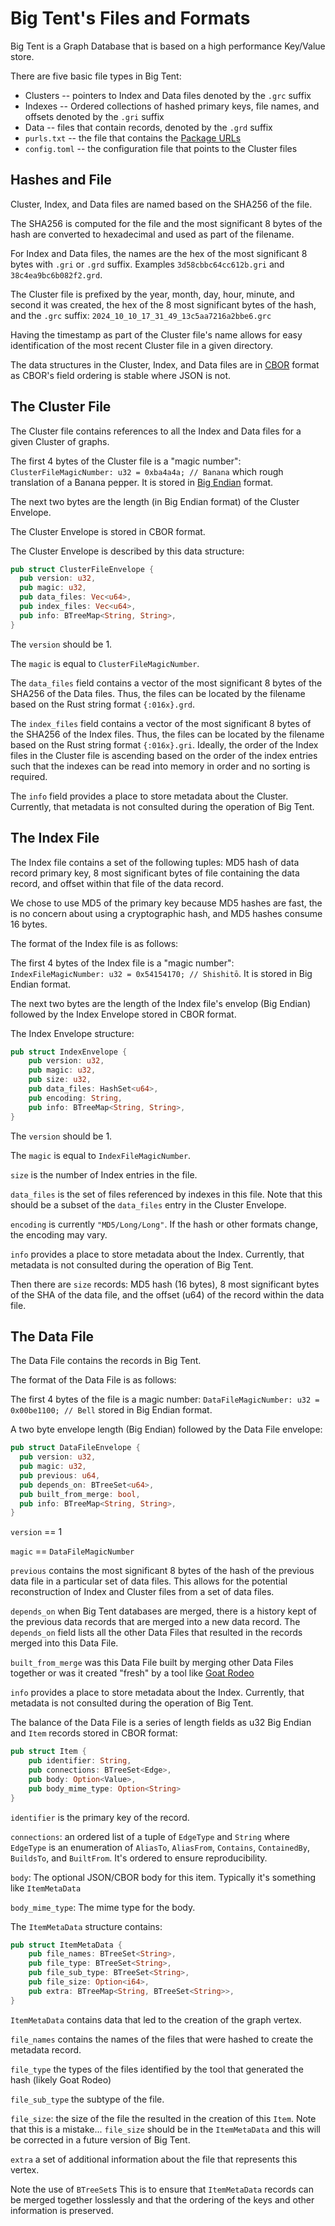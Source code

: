 # Big Tent's Files and Formats

Big Tent is a Graph Database that is based on a high performance Key/Value store.

There are five basic file types in Big Tent:

* Clusters -- pointers to Index and Data files denoted by the `.grc` suffix
* Indexes -- Ordered collections of hashed primary keys, file names, and offsets denoted by the `.gri` suffix
* Data -- files that contain records, denoted by the `.grd` suffix
* `purls.txt` -- the file that contains the [Package URLs](https://github.com/package-url/purl-spec)
* `config.toml` -- the configuration file that points to the Cluster files

## Hashes and File

Cluster, Index, and Data files are named based on the SHA256 of the file.

The SHA256 is computed for the file and the most significant 8 bytes of the hash
are converted to hexadecimal and used as part of the filename.

For Index and Data files, the names are the hex of the most significant
8 bytes with `.gri` or `.grd` suffix. Examples `3d58cbbc64cc612b.gri` and
`38c4ea9bc6b082f2.grd`.

The Cluster file is prefixed by the year, month, day, hour, minute, and
second it was created, the hex of the 8 most significant bytes of the hash,
and the `.grc` suffix: `2024_10_10_17_31_49_13c5aa7216a2bbe6.grc`

Having the timestamp as part of the Cluster file's name allows for
easy identification of the most recent Cluster file in a given directory.

The data structures in the Cluster, Index, and Data files are in
[CBOR](https://cbor.io/) format as CBOR's field ordering is stable
where JSON is not.

## The Cluster File

The Cluster file contains references to all the Index and Data
files for a given Cluster of graphs.

The first 4 bytes of the Cluster file is a "magic number": `ClusterFileMagicNumber: u32 = 0xba4a4a; // Banana`
which rough translation of a Banana pepper. It is stored in [Big Endian](https://en.wikipedia.org/wiki/Endianness) format.

The next two bytes are the length (in Big Endian format) of the Cluster Envelope.

The Cluster Envelope is stored in CBOR format.

The Cluster Envelope is described by this data structure:

```rust
pub struct ClusterFileEnvelope {
  pub version: u32,
  pub magic: u32,
  pub data_files: Vec<u64>,
  pub index_files: Vec<u64>,
  pub info: BTreeMap<String, String>,
}
```

The `version` should be 1.

The `magic` is equal to `ClusterFileMagicNumber`.

The `data_files` field contains a vector of the most significant 8 bytes of the SHA256 of the Data files. Thus,
the files can be located by the filename based on the Rust string format `{:016x}.grd`.

The `index_files` field contains a vector of the most significant 8 bytes of the SHA256 of the Index files. Thus,
the files can be located by the filename based on the Rust string format `{:016x}.gri`. Ideally, the order of the Index
files in the Cluster file is ascending based on the order of the index entries such that the indexes can be
read into memory in order and no sorting is required.

The `info` field provides a place to store metadata about the Cluster. Currently, that metadata is not consulted
during the operation of Big Tent.

## The Index File

The Index file contains a set of the following tuples: MD5 hash of data record primary key, 8 most significant bytes
of file containing the data record, and offset within that file of the data record.

We chose to use MD5 of the primary key because MD5 hashes are fast, the is no concern about using a cryptographic
hash, and MD5 hashes consume 16 bytes.

The format of the Index file is as follows:

The first 4 bytes of the Index file is a "magic number": `IndexFileMagicNumber: u32 = 0x54154170; // Shishitō`. It is
stored in Big Endian format.

The next two bytes are the length of the Index file's envelop (Big Endian) followed by the Index Envelope
stored in CBOR format.

The Index Envelope structure:

```rust
pub struct IndexEnvelope {
    pub version: u32,
    pub magic: u32,
    pub size: u32,
    pub data_files: HashSet<u64>,
    pub encoding: String,
    pub info: BTreeMap<String, String>,
}
```

The `version` should be 1.

The `magic` is equal to `IndexFileMagicNumber`.

`size` is the number of Index entries in the file.

`data_files` is the set of files referenced by indexes in this file. Note that this should
be a subset of the `data_files` entry in the Cluster Envelope.

`encoding` is currently `"MD5/Long/Long"`. If the hash or other formats change, the encoding may vary.

`info` provides a place to store metadata about the Index. Currently, that metadata is not consulted
during the operation of Big Tent.

Then there are `size` records: MD5 hash (16 bytes), 8 most significant bytes of the SHA of the data file,
and the offset (u64) of the record within the data file.

## The Data File

The Data File contains the records in Big Tent.

The format of the Data File is as follows:

The first 4 bytes of the file is a magic number: `DataFileMagicNumber: u32 = 0x00be1100; // Bell`
stored in Big Endian format.

A two byte envelope length (Big Endian) followed by the Data File envelope:

```rust
pub struct DataFileEnvelope {
  pub version: u32,
  pub magic: u32,
  pub previous: u64,
  pub depends_on: BTreeSet<u64>,
  pub built_from_merge: bool,
  pub info: BTreeMap<String, String>,
}
```

`version` == 1

`magic` == `DataFileMagicNumber`

`previous` contains the most significant 8 bytes of the hash of the previous data file in
a particular set of data files. This allows for the potential reconstruction of Index and Cluster
files from a set of data files.

`depends_on` when Big Tent databases are merged, there is a history kept of the previous data records
that are merged into a new data record. The `depends_on` field lists all the other Data Files that
resulted in the records merged into this Data File.

`built_from_merge` was this Data File built by merging other Data Files together or was it created
"fresh" by a tool like [Goat Rodeo](https://github.com/spice-labs-inc/goatrodeo)

`info` provides a place to store metadata about the Index. Currently, that metadata is not consulted
during the operation of Big Tent.

The balance of the Data File is a series of length fields as u32 Big Endian and `Item` records stored in CBOR format:

```rust
pub struct Item {
    pub identifier: String,
    pub connections: BTreeSet<Edge>,
    pub body: Option<Value>,
    pub body_mime_type: Option<String>
}
```

`identifier` is the primary key of the record.

`connections`: an ordered list of a tuple of `EdgeType` and `String` where `EdgeType` is an enumeration of `AliasTo`, `AliasFrom`, `Contains`, `ContainedBy`,
  `BuildsTo`, and `BuiltFrom`. It's ordered to ensure reproducibility.

`body`: The optional JSON/CBOR body for this item. Typically it's something like `ItemMetaData`

`body_mime_type`: The mime type for the body. 

The `ItemMetaData` structure contains:

```rust
pub struct ItemMetaData {
    pub file_names: BTreeSet<String>,
    pub file_type: BTreeSet<String>,
    pub file_sub_type: BTreeSet<String>,
    pub file_size: Option<i64>,
    pub extra: BTreeMap<String, BTreeSet<String>>,
}
```

`ItemMetaData` contains data that led to the creation of the graph vertex.

`file_names` contains the names of the files that were hashed to create the metadata record.

`file_type` the types of the files identified by the tool that generated the hash (likely Goat Rodeo)

`file_sub_type` the subtype of the file.

`file_size`: the size of the file the resulted in the creation of this `Item`. Note that this is a mistake... `file_size` should be in the `ItemMetaData` and this will be corrected in a future version of Big Tent.

`extra` a set of additional information about the file that represents this vertex.

Note the use of `BTreeSet`s This is to ensure that `ItemMetaData` records can be merged together losslessly and that
the ordering of the keys and other information is preserved.

